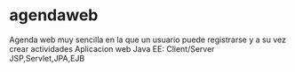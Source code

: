 # agendaweb
Agenda web muy sencilla en la que un usuario puede registrarse y a su vez crear actividades 
Aplicacion web Java EE:
Client/Server
JSP,Servlet,JPA,EJB
